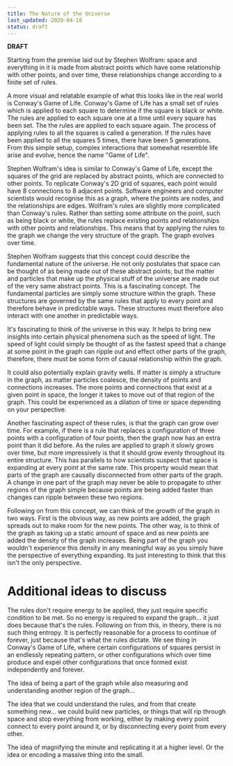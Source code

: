 ```yaml
---
title: The Nature of the Universe
last_updated: 2020-04-18
status: draft
---
```


**DRAFT**

Starting from the premise laid out by Stephen Wolfram: space and everything in it is made from abstract points which have some relationship with other points, and over time, these relationships change according to a finite set of rules.

A more visual and relatable example of what this looks like in the real world is Conway's Game of Life.  Conway's Game of Life has a small set of rules which is applied to each square to determine if the square is black or white. The rules are applied to each square one at a time until every square has been set.  The the rules are applied to each square again.  The process of applying rules to all the squares is called a generation.  If the rules have been applied to all the squares 5 times, there have been 5 generations.  From this simple setup, complex interactions that somewhat resemble life arise and evolve, hence the name "Game of Life".

Stephen Wolfram's idea is similar to Conway's Game of Life, except the squares of the grid are replaced by abstract points, which are connected to other points.  To replicate Conway's 2D grid of squares, each point would have 8 connections to 8 adjacent points.  Software engineers and computer scientists would recognise this as a graph, where the points are nodes, and the relationships are edges.  Wolfram's rules are slightly more complicated than Conway's rules.  Rather than setting some attribute on the point, such as being black or white, the rules replace existing points and relationships with other points and relationships.  This means that by applying the rules to the graph we change the very structure of the graph.  The graph evolves over time.

Stephen Wolfram suggests that this concept could describe the fundamental nature of the universe.  He not only postulates that space can be thought of as being made out of these abstract points, but the matter and particles that make up the physical stuff of the universe are made out of the very same abstract points.  This is a fascinating concept.  The fundamental particles are simply some structure within the graph.  These structures are governed by the same rules that apply to every point and therefore behave in predictable ways.  These structures must therefore also interact with one another in predictable ways.

It's fascinating to think of the universe in this way.  It helps to bring new insights into certain physical phenomena such as the speed of light.  The speed of light could simply be thought of as the fastest speed that a change at some point in the graph can ripple out and effect other parts of the graph, therefore, there must be some form of causal relationship within the graph.

It could also potentially explain gravity wells.  If matter is simply a structure in the graph, as matter particles coalesce, the density of points and connections increases.  The more points and connections that exist at a given point in space, the longer it takes to move out of that region of the graph.  This could be experienced as a dilation of time or space depending on your perspective.

Another fascinating aspect of these rules, is that the graph can grow over time.  For example, if there is a rule that replaces a configuration of three points with a configuration of four points, then the graph now has an extra point than it did before.  As the rules are applied to graph it slowly grows over time, but more impressively is that it should grow evenly throughout its entire structure.  This has parallels to how scientists suspect that space is expanding at every point at the same rate.  This property would mean that parts of the graph are causally disconnected from other parts of the graph.  A change in one part of the graph may never be able to propagate to other regions of the graph simple because points are being added faster than changes can ripple between these two regions.

Following on from this concept, we can think of the growth of the graph in two ways.  First is the obvious way, as new points are added, the graph spreads out to make room for the new points.  The other way, is to think of the graph as taking up a static amount of space and as new points are added the density of the graph increases.  Being part of the graph you wouldn't experience this density in any meaningful way as you simply have the perspective of everything expanding.  Its just interesting to think that this isn't the only perspective.



# Additional ideas to discuss

The rules don't require energy to be applied, they just require specific condition to be met.  So no energy is required to expand the graph... it just does because that's the rules.  Following on from this, in theory, there is no such thing entropy.
It is perfectly reasonable for a process to continue of forever, just because that's what the rules dictate.  We see thing in Conway's Game of Life, where certain configurations of squares persist in an endlessly repeating pattern, or other configurations which over time produce and expel other configurations that once formed exist independently and forever.



The idea of being a part of the graph while also measuring and understanding another region of the graph...

The idea that we could understand the rules, and from that create something new... we could build new particles, or things that will rip through space and stop everything from working, either by making every point connect to every point around it, or by disconnecting every point from every other.

The idea of magnifying the minute and replicating it at a higher level.  Or the idea or encoding a massive thing into the small.
